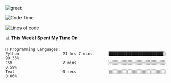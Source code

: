 ![greet](https://user-images.githubusercontent.com/44234583/146624354-9d461392-3676-4e7a-b12f-debc7319f53b.gif)

<!--START_SECTION:waka-->
![Code Time](http://img.shields.io/badge/Code%20Time-0%20secs-blue)

![Lines of code](https://img.shields.io/badge/From%20Hello%20World%20I%27ve%20Written--354%20Thousand%20lines%20of%20code-blue)

📊 **This Week I Spent My Time On** 

```text
💬 Programming Languages: 
Python                   21 hrs 7 mins       ████████████████████████░   99.35% 
CSV                      7 mins              ░░░░░░░░░░░░░░░░░░░░░░░░░   0.59% 
Text                     0 secs              ░░░░░░░░░░░░░░░░░░░░░░░░░   0.06%

```


<!--END_SECTION:waka-->
